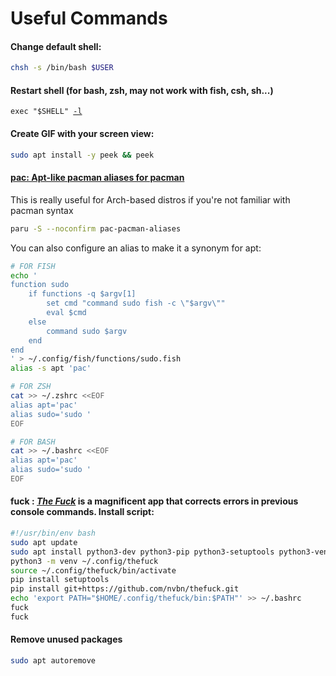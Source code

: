 # Useful Commands

#### Change default shell:

```bash
chsh -s /bin/bash $USER
```

#### Restart shell (for bash, zsh, may not work with fish, csh, sh...)

<pre><code>exec "$SHELL" <a data-footnote-ref href="#user-content-fn-1">-l</a>
</code></pre>

#### **Create GIF with your screen view:**

```bash
sudo apt install -y peek && peek
```

#### [pac: Apt-like pacman aliases for pacman](https://github.com/bbedward/pac-pacman-aliases)

This is really useful for Arch-based distros if you're not familiar with pacman syntax

```bash
paru -S --noconfirm pac-pacman-aliases
```

You can also configure an alias to make it a synonym for apt:

```bash
# FOR FISH
echo '
function sudo
    if functions -q $argv[1]
        set cmd "command sudo fish -c \"$argv\""
        eval $cmd
    else
        command sudo $argv
    end
end
' > ~/.config/fish/functions/sudo.fish
alias -s apt 'pac'
```

```bash
# FOR ZSH
cat >> ~/.zshrc <<EOF
alias apt='pac'
alias sudo='sudo '
EOF
```

```bash
# FOR BASH
cat >> ~/.bashrc <<EOF
alias apt='pac'
alias sudo='sudo '
EOF
```

#### **fuck :** [_**The Fuck**_](https://github.com/nvbn/thefuck) **is a magnificent app that corrects errors in previous console commands. Install script:**

```bash
#!/usr/bin/env bash
sudo apt update
sudo apt install python3-dev python3-pip python3-setuptools python3-venv
python3 -m venv ~/.config/thefuck
source ~/.config/thefuck/bin/activate
pip install setuptools
pip install git+https://github.com/nvbn/thefuck.git
echo 'export PATH="$HOME/.config/thefuck/bin:$PATH"' >> ~/.bashrc
fuck
fuck
```

#### Remove unused packages

```bash
sudo apt autoremove
```

[^1]: login shell: it will reload \~/.bashrc ...
